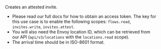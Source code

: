 Creates an attested invite.

- Please read our full docs for how to obtain an access token. The key for this use case is to enable the following scopes: `flows.read`, `invites.write`, `invites.attest`.
- You will also need the Envoy location ID, which can be retrieved from our API (`api/v3/locations` with the `locations.read` scope).
- The arrival time should be in ISO-8601 format.
